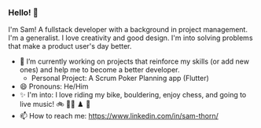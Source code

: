 ### Hello! 👋

I'm Sam! A fullstack developer with a background in project management. I'm a generalist. I love creativity and good design. I'm into solving problems that make a product user's day better. 

- 🔭 I’m currently working on projects that reinforce my skills (or add new ones) and help me to become a better developer. 
  - Personal Project: A Scrum Poker Planning app (Flutter)
- 😄 Pronouns: He/Him
- :sparkles: I'm into: I love riding my bike, bouldering, enjoy chess, and going to live music!  :bike: 🧗‍♂️ ♟️ :guitar: 
- 📫 How to reach me: https://www.linkedin.com/in/sam-thorn/

<!--
**sam-thorn/sam-thorn** is a ✨ _special_ ✨ repository because its `README.md` (this file) appears on your GitHub profile.

Here are some ideas to get you started:


- 👯 I’m looking to collaborate on ...
- 🤔 I’m looking for help with ...
- 💬 Ask me about ...



-->
